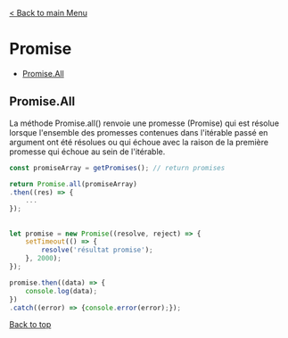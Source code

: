 [< Back to main Menu](https://github.com/gsoulie/angular-resources/blob/master/ng-sheet.md)    

# Promise

* [Promise.All](#promise-.-all)         

## Promise.All

La méthode Promise.all() renvoie une promesse (Promise) qui est résolue lorsque l'ensemble des promesses contenues dans l'itérable passé en argument ont été résolues ou qui échoue avec la raison de la première promesse qui échoue au sein de l'itérable.

````typescript
const promiseArray = getPromises(); // return promises

return Promise.all(promiseArray)
.then((res) => {
	...
});
````

##
````typescript
let promise = new Promise((resolve, reject) => {
	setTimeout(() => {
		resolve('résultat promise');
	}, 2000);
});

promise.then((data) => {
	console.log(data);
})
.catch((error) => {console.error(error);});
````

[Back to top](#promise)
